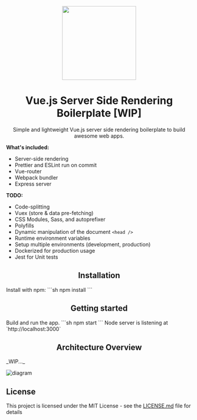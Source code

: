 <div align="center">
  <a href="https://github.com/webpack/webpack">
    <img width="200" height="200" src="https://vuejs.org/images/logo.png">
  </a>
  <br>
  <h1>Vue.js Server Side Rendering Boilerplate [WIP]</h1>
  <p>
    Simple and lightweight Vue.js server side rendering boilerplate to build awesome web apps.
  </p>
</div>

**What's included:**

- Server-side rendering
- Prettier and ESLint run on commit
- Vue-router
- Webpack bundler
- Express server

**TODO:**

- Code-splitting
- Vuex (store & data pre-fetching)
- CSS Modules, Sass, and autoprefixer
- Polyfills
- Dynamic manipulation of the document `<head />`
- Runtime environment variables
- Setup multiple environments (development, production)
- Dockerized for production usage
- Jest for Unit tests

<h2 align="center">Installation</h2>
Install with npm:
```sh
npm install
```
<h2 align="center">Getting started</h2>
Build and run the app.
```sh
npm start
```
Node server is listening at `http://localhost:3000`

<h2 align="center">Architecture Overview</h2>
_WIP..._

![diagram](https://cloud.githubusercontent.com/assets/499550/17607895/786a415a-5fee-11e6-9c11-45a2cfdf085c.png)

## License

This project is licensed under the MIT License - see the [LICENSE.md](LICENSE.md) file for details
